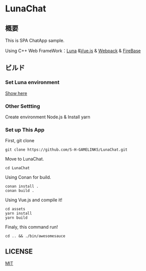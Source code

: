 # LunaChat
## 概要

This is SPA ChatApp sample.

Using C++ Web FrameWork：[Luna](https://github.com/DEGoodmanWilson/luna) &[Vue.js](https://github.com/vuejs/vue) & [Webpack](https://github.com/webpack/webpack) & [FireBase](https://firebase.google.com)

## ビルド

### Set Luna environment

[Show here](https://luna.goodman-wilson.com/using.html) 

### Other Settting

Create environment Node.js & Install yarn


### Set up This App

First, git clone 

```
git clone https://github.com/S-H-GAMELINKS/LunaChat.git
```

Move to LunaChat.

```
cd LunaChat
```

Using Conan for build.

```
conan install .
conan build .
```

Using Vue.js and compile it! 

```
cd assets
yarn install
yarn build
```

Finaly, this command run!

```
cd .. && ./bin/awesomesauce
```

## LICENSE
[MIT](./LICENSE)
